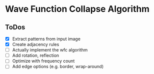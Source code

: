 # Wave Function Collapse Algorithm

## ToDos
- [x] Extract patterns from input image
- [x] Create adjacency rules
- [ ] Actually implement the wfc algorithm
- [ ] Add rotation, reflection 
- [ ] Optimize with frequency count
- [ ] Add edge options (e.g. border, wrap-around)
